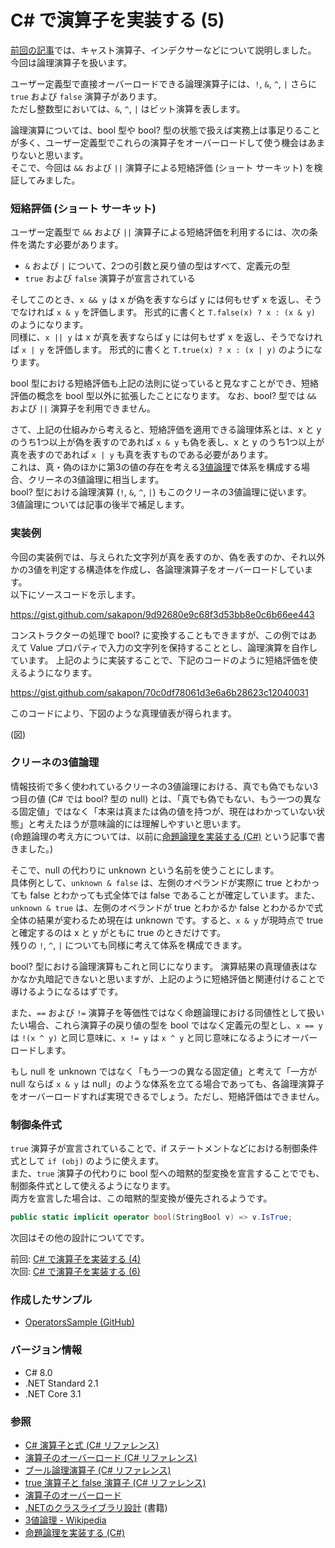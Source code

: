 # C# で演算子を実装する (5)

[前回の記事](CSharp-Operators-4.md)では、キャスト演算子、インデクサーなどについて説明しました。  
今回は論理演算子を扱います。

ユーザー定義型で直接オーバーロードできる論理演算子には、`!`, `&`, `^`, `|` さらに `true` および `false` 演算子があります。  
ただし整数型においては、`&`, `^`, `|` はビット演算を表します。

論理演算については、bool 型や bool? 型の状態で扱えば実務上は事足りることが多く、ユーザー定義型でこれらの演算子をオーバーロードして使う機会はあまりないと思います。  
そこで、今回は `&&` および `||` 演算子による短絡評価 (ショート サーキット) を検証してみました。

### 短絡評価 (ショート サーキット)
ユーザー定義型で `&&` および `||` 演算子による短絡評価を利用するには、次の条件を満たす必要があります。
- `&` および `|` について、2つの引数と戻り値の型はすべて、定義元の型
- `true` および `false` 演算子が宣言されている

そしてこのとき、`x && y` は x が偽を表すならば y には何もせず x を返し、そうでなければ `x & y` を評価します。
形式的に書くと `T.false(x) ? x : (x & y)` のようになります。  
同様に、`x || y` は x が真を表すならば y には何もせず x を返し、そうでなければ `x | y` を評価します。
形式的に書くと `T.true(x) ? x : (x | y)` のようになります。

bool 型における短絡評価も上記の法則に従っていると見なすことができ、短絡評価の概念を bool 型以外に拡張したことになります。
なお、bool? 型では `&&` および `||` 演算子を利用できません。

さて、上記の仕組みから考えると、短絡評価を適用できる論理体系とは、x と y のうち1つ以上が偽を表すのであれば `x & y` も偽を表し、x と y のうち1つ以上が真を表すのであれば `x | y` も真を表すものである必要があります。  
これは、真・偽のほかに第3の値の存在を考える[3値論理](https://t.co/WRXPzaVG1D)で体系を構成する場合、クリーネの3値論理に相当します。  
bool? 型における論理演算 (`!`, `&`, `^`, `|`) もこのクリーネの3値論理に従います。  
3値論理については記事の後半で補足します。

### 実装例
今回の実装例では、与えられた文字列が真を表すのか、偽を表すのか、それ以外かの3値を判定する構造体を作成し、各論理演算子をオーバーロードしています。  
以下にソースコードを示します。

https://gist.github.com/sakapon/9d92680e9c68f3d53bb8e0c6b66ee443

コンストラクターの処理で bool? に変換することもできますが、この例ではあえて Value プロパティで入力の文字列を保持することとし、論理演算を自作しています。
上記のように実装することで、下記のコードのように短絡評価を使えるようになります。

https://gist.github.com/sakapon/70c0df78061d3e6a6b28623c12040031

このコードにより、下図のような真理値表が得られます。

(図)

### クリーネの3値論理
情報技術で多く使われているクリーネの3値論理における、真でも偽でもない3つ目の値 (C# では bool? 型の null) とは、「真でも偽でもない、もう一つの異なる固定値」ではなく「本来は真または偽の値を持つが、現在はわかっていない状態」と考えたほうが意味論的には理解しやすいと思います。  
(命題論理の考え方については、以前に[命題論理を実装する (C#)](https://github.com/sakapon/Documents/blob/master/Math/Propositions/Propositional-Logic.md) という記事で書きました。)

そこで、null の代わりに unknown という名前を使うことにします。  
具体例として、`unknown & false` は、左側のオペランドが実際に true とわかっても false とわかっても式全体では false であることが確定しています。また、`unknown & true` は、左側のオペランドが true とわかるか false とわかるかで式全体の結果が変わるため現在は unknown です。すると、`x & y` が現時点で true と確定するのは x と y がともに true のときだけです。  
残りの `!`, `^`, `|` についても同様に考えて体系を構成できます。

bool? 型における論理演算もこれと同じになります。
演算結果の真理値表はなかなか丸暗記できないと思いますが、上記のように短絡評価と関連付けることで導けるようになるはずです。

また、`==` および `!=` 演算子を等価性ではなく命題論理における同値性として扱いたい場合、これら演算子の戻り値の型を bool ではなく定義元の型とし、`x == y` は `!(x ^ y)` と同じ意味に、`x != y` は `x ^ y` と同じ意味になるようにオーバーロードします。

もし null を unknown ではなく「もう一つの異なる固定値」と考えて「一方が null ならば `x & y` は null」のような体系を立てる場合であっても、各論理演算子をオーバーロードすれば実現できるでしょう。ただし、短絡評価はできません。

### 制御条件式
`true` 演算子が宣言されていることで、if ステートメントなどにおける制御条件式として `if (obj)` のように使えます。  
また、`true` 演算子の代わりに bool 型への暗黙的型変換を宣言することででも、制御条件式として使えるようになります。  
両方を宣言した場合は、この暗黙的型変換が優先されるようです。

```cs
public static implicit operator bool(StringBool v) => v.IsTrue;
```

次回はその他の設計についてです。

前回: [C# で演算子を実装する (4)](CSharp-Operators-4.md)  
次回: [C# で演算子を実装する (6)](CSharp-Operators-6.md)

### 作成したサンプル
- [OperatorsSample (GitHub)](https://github.com/sakapon/Samples-2020/tree/master/OperatorsSample)

### バージョン情報
- C# 8.0
- .NET Standard 2.1
- .NET Core 3.1

### 参照
- [C# 演算子と式 (C# リファレンス)](https://docs.microsoft.com/dotnet/csharp/language-reference/operators/)
- [演算子のオーバーロード (C# リファレンス)](https://docs.microsoft.com/dotnet/csharp/language-reference/operators/operator-overloading)
- [ブール論理演算子 (C# リファレンス)](https://docs.microsoft.com/dotnet/csharp/language-reference/operators/boolean-logical-operators)
- [true 演算子と false 演算子 (C# リファレンス)](https://docs.microsoft.com/dotnet/csharp/language-reference/operators/true-false-operators)
- [演算子のオーバーロード](https://ufcpp.net/study/csharp/oo_operator.html)
- [.NETのクラスライブラリ設計](https://amzn.to/3kLf0R8) (書籍)
- [3値論理 - Wikipedia](https://t.co/WRXPzaVG1D)
- [命題論理を実装する (C#)](https://github.com/sakapon/Documents/blob/master/Math/Propositions/Propositional-Logic.md)
